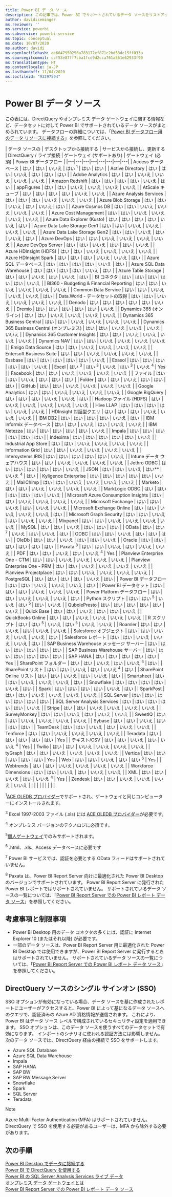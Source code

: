 ```yaml
---
title: Power BI データ ソース
description: この記事では、Power BI でサポートされているデータ ソースをリストアップします。DirectQuery やオンプレミス データ ゲートウェイに関する情報などです。
author: davidiseminger
ms.reviewer: ''
ms.service: powerbi
ms.subservice: powerbi-service
ms.topic: conceptual
ms.date: 10/07/2020
ms.author: davidi
ms.openlocfilehash: ae6047950256a783172ef871c2bd58dc15ff033a
ms.sourcegitcommit: ccf53e87ff7cba1fcd9d2cca761a561e62933f90
ms.translationtype: HT
ms.contentlocale: ja-JP
ms.lasthandoff: 11/04/2020
ms.locfileid: "93297594"
---
```

# <a name="power-bi-data-sources"></a>Power BI データ ソース

この表には、DirectQuery やオンプレミス データ ゲートウェイに関する情報など、データセットに対して Power BI でサポートされているデータ ソースがまとめられています。 データフローの詳細については、「[Power BI データフロー用のデータ リソースに接続する](../transform-model/service-dataflows-data-sources.md)」を参照してください。

| データ ソースの | デスクトップから接続する | サービスから接続し、更新する | DirectQuery / ライブ接続 | ゲートウェイ (サポートあり) | ゲートウェイ (必須) | Power BI データフロー |
|---|---|---|---|---|---|---|---|
| Access データベース | はい | はい | いいえ | はい <sup>1</sup> | はい | はい |
| Active Directory | はい | はい | いいえ | はい | はい | はい |
| Adobe Analytics | はい | はい | いいえ | いいえ | いいえ | いいえ |
| Amazon Redshift | はい | はい | はい | はい | いいえ | はい |
| appFigures | はい | はい | いいえ | いいえ | いいえ | いいえ |
| AtScale キューブ | はい | はい | はい | はい | いいえ | いいえ |
| Azure Analysis Services | はい | はい | はい | いいえ | いいえ | いいえ |
| Azure Blob Storage | はい | はい | いいえ | はい | いいえ | はい |
| Azure Cosmos DB | はい | はい | いいえ | いいえ | いいえ | いいえ |
| Azure Cost Management | はい | はい | いいえ | いいえ | いいえ | いいえ |
| Azure Data Explorer (Kusto) | はい | はい | はい | はい | いいえ | はい |
| Azure Data Lake Storage Gen1 | はい | はい | いいえ | いいえ | いいえ | いいえ |
| Azure Data Lake Storage Gen2 | はい | はい | いいえ | はい | いいえ | はい |
| Azure DevOps | はい | はい | いいえ | いいえ | いいえ | いいえ |
| Azure DevOps Server | はい | はい | いいえ | はい | はい | いいえ |
| Azure HDInsight (HDFS) | はい | はい | いいえ | いいえ | いいえ | いいえ |
| Azure HDInsight Spark | はい | はい | はい | いいえ | いいえ | はい |
| Azure SQL データベース | はい | はい | はい | はい | いいえ | はい |
| Azure SQL Data Warehouse | はい | はい | はい | はい | いいえ | はい |
| Azure Table Storage | はい | はい | いいえ | はい | いいえ | はい |
| BI コネクタ | はい | はい | はい | はい | はい | いいえ |
| BI360 - Budgeting & Financial Reporting | はい | はい | いいえ | いいえ | いいえ | いいえ |
| Common Data Service | はい | はい | いいえ | いいえ | いいえ | はい |
| Data.World - データセットの取得 | はい | はい | いいえ | いいえ | いいえ | いいえ |
| Denodo | はい | はい | はい | はい | はい | いいえ |
| Dremio | はい | はい | はい | はい | はい | いいえ |
| Dynamics 365 (オンライン) | はい | はい | いいえ | いいえ | いいえ | いいえ |
| Dynamics 365 Business Central | はい | はい | いいえ | いいえ | いいえ | いいえ |
| Dynamics 365 Business Central (オンプレミス) | はい | はい | いいえ | いいえ | いいえ | いいえ |
| Dynamics 365 Customer Insights | はい | はい | いいえ | いいえ | いいえ | いいえ |
| Dynamics NAV | はい | はい | いいえ | いいえ | いいえ | いいえ |
| Emigo Data Source | はい | はい | いいえ | いいえ | いいえ | いいえ |
| Entersoft Business Suite | はい | はい | いいえ | いいえ | いいえ | いいえ |
| Essbase | はい | はい | はい | はい | はい | いいえ |
| Exasol | はい | はい | はい | はい | はい | いいえ |
| Excel | はい <sup>3</sup> | はい <sup>3</sup> | いいえ | はい <sup>3</sup> | いいえ <sup>4</sup> | Yes |
| Facebook | はい | はい | いいえ | いいえ | いいえ | いいえ |
| ファイル | はい | はい | いいえ | はい | はい | はい |
| Folder | はい | はい | いいえ | はい | はい | はい |
| GitHub | はい | はい | いいえ | いいえ | いいえ | いいえ |
| Google Analytics | はい | はい | いいえ | いいえ | いいえ | いいえ |
| Google BigQuery | はい | はい | はい | いいえ | いいえ | はい |
| Hadoop ファイル (HDFS) | はい | いいえ | いいえ | いいえ | いいえ | いいえ |
| Hive LLAP | はい | はい | はい | はい | いいえ | いいえ |
| HDInsight 対話型クエリ | はい | はい | はい | いいえ | いいえ | いいえ |
| IBM DB2 | はい | はい | はい | はい | いいえ | はい |
| IBM Informix データベース | はい | はい | いいえ | はい | いいえ | いいえ |
| IBM Netezza | はい | はい | はい | はい | はい | いいえ |
| Impala | はい | はい | はい | はい | はい | はい |
| Indexima | はい | はい | はい | はい | はい | いいえ |
| Industrial App Store | はい | はい | いいえ | いいえ | いいえ | いいえ |
| Information Grid | はい | はい | いいえ | いいえ | いいえ | いいえ |
| Intersystems IRIS | はい | はい | はい | はい | はい | いいえ |
| Intune データ ウェアハウス | はい | はい | いいえ | いいえ | いいえ | いいえ |
| Jethro ODBC | はい | はい | はい | はい | はい | いいえ |
| JSON | はい | はい | いいえ | はい** | いいえ <sup>4</sup> | はい |
| Kyligence Enterprise | はい | はい | はい | はい | はい | いいえ |
| MailChimp | はい | はい | いいえ | いいえ | いいえ | いいえ |
| Marketo | はい | はい | いいえ | いいえ | いいえ | いいえ |
| MarkLogic ODBC | はい | はい | はい | はい | はい | いいえ |
| Microsoft Azure Consumption Insights | はい | はい | いいえ | いいえ | いいえ | いいえ |
| Microsoft Exchange | はい | はい | いいえ | はい | いいえ | いいえ |
| Microsoft Exchange Online | はい | はい | いいえ | いいえ | いいえ | はい |
| Microsoft Graph Security | はい | はい | いいえ | はい | いいえ | いいえ |
| Mixpanel | はい | はい | いいえ | いいえ | いいえ | いいえ |
| MySQL | はい | はい | いいえ | はい | はい | はい |
| OData | はい | はい <sup>7</sup> | いいえ | はい | いいえ | はい |
| ODBC | はい | はい | いいえ | はい | はい | はい |
| OleDb | はい | はい | いいえ | はい | はい | いいえ |
| Oracle | はい | はい | はい | はい | はい | はい |
| Paxata <sup>8</sup> | はい | はい | いいえ | はい | いいえ | いいえ |
| PDF | はい | はい | いいえ | はい | いいえ <sup>4</sup> | Yes |
| Planview Enterprise One - CTM | はい | はい | いいえ | いいえ | いいえ | いいえ |
| Planview Enterprise One - PRM | はい | はい | いいえ | いいえ | いいえ | いいえ |
| Planview Projectplace | はい | はい | いいえ | いいえ | いいえ | いいえ |
| PostgreSQL | はい | はい | はい | はい | いいえ | はい |
| Power BI データフロー | はい | はい | いいえ | いいえ | いいえ | はい |
| Power BI データセット | はい | はい | はい | いいえ | いいえ | いいえ |
| Power Platform データフロー | はい | はい | いいえ | いいえ | いいえ | はい |
| Python スクリプト | はい | はい <sup>5</sup> | いいえ | はい <sup>5</sup> | はい | いいえ |
| QubolePresto | はい | はい | はい | はい | はい | いいえ |
| Quick Base | はい | はい | いいえ | はい | はい | いいえ |
| QuickBooks Online | はい | はい | いいえ | いいえ | いいえ | いいえ |
| R スクリプト | はい | はい <sup>5</sup> | いいえ | はい <sup>5</sup> | いいえ | いいえ |
| Roamler | はい | はい | いいえ | はい | いいえ | いいえ |
| Salesforce オブジェクト | はい | はい | いいえ | いいえ | いいえ | はい |
| Salesforce レポート | はい | はい | いいえ | いいえ | いいえ | はい |
| SAP Business Warehouse メッセージ サーバー | はい | はい | はい | はい | はい | はい |
| SAP Business Warehouse サーバー | はい | はい | はい | はい | はい | はい |
| SAP HANA | はい | はい | はい | はい | はい | Yes |
| SharePoint フォルダー | はい | はい | いいえ | はい | いいえ <sup>4</sup> | はい |
| SharePoint リスト | はい | はい | いいえ | はい | いいえ <sup>4</sup> | はい |
| SharePoint Online リスト | はい | はい | いいえ | はい | いいえ | はい |
| Smartsheet | はい | はい | いいえ | いいえ | いいえ | はい |
| Snowflake | はい | はい | はい | はい | いいえ | はい |
| Spark | はい | はい | はい | はい | いいえ | はい |
| SparkPost | はい | はい | いいえ | いいえ | いいえ | いいえ |
| SQL Server | はい | はい | はい | はい | はい | はい |
| SQL Server Analysis Services | はい | はい | はい | はい | はい | いいえ |
| Stripe | はい | はい | いいえ | いいえ | いいえ | いいえ |
| SurveyMonkey | はい | はい | いいえ | はい | いいえ | いいえ |
| SweetIQ | はい | はい | いいえ | いいえ | いいえ | いいえ |
| Sybase | はい | はい | いいえ | はい | はい | はい |
| TeamDesk | はい | はい | いいえ | はい | いいえ | いいえ |
| Tenforce | はい | はい | いいえ | いいえ | いいえ | いいえ |
| Teradata | はい | はい | はい | はい | はい | Yes |
| テキスト/CSV | はい | はい | いいえ | はい | いいえ <sup>4</sup> | Yes |
| Twilio | はい | はい | いいえ | いいえ | いいえ | いいえ |
| tyGraph | はい | はい | いいえ | いいえ | いいえ | いいえ |
| Vertica | はい | はい | はい | はい | はい | Yes |
| Web | はい | はい | いいえ | はい | はい <sup>6</sup> | Yes |
| Webtrends | はい | はい | いいえ | いいえ | いいえ | いいえ |
| Workforce Dimensions | はい | はい | いいえ | はい | いいえ | いいえ |
| XML | はい | はい | いいえ | はい | いいえ <sup>4</sup> | Yes |
| Zendesk | はい | はい | いいえ | いいえ | いいえ | いいえ |
| | | | | | | | |

<sup>1</sup>[ACE OLEDB プロバイダー](https://www.microsoft.com/download/details.aspx?id=54920)でサポートされ、ゲートウェイと同じコンピューターにインストールされます。

<sup>3</sup> Excel 1997-2003 ファイル (.xls) には [ACE OLEDB プロバイダー](https://www.microsoft.com/download/details.aspx?id=54920)が必要です。

<sup>4</sup> オンプレミス バージョンのテクノロジに必須です。

<sup>5</sup>[個人ゲートウェイ](service-gateway-personal-mode.md)でのみサポートされます。

<sup>6</sup> .html、.xls、Access データベースに必要です

<sup>7</sup> Power BI サービスでは、認証を必要とする OData フィードはサポートされていません。

<sup>8</sup> Paxata は、Power BI Report Server 向けに最適化された Power BI Desktop のバージョンでサポートされています。 Power BI Report Server に発行された Power BI レポートではサポートされていません。 サポートされているデータ ソースの一覧については、「[Power BI Report Server での Power BI レポート データ ソース](../report-server/data-sources.md)」を参照してください。

## <a name="considerations-and-limitations"></a>考慮事項と制限事項

- Power BI Desktop 用のデータ コネクタの多くには、認証に Internet Explorer 10 (またはそれ以降) が必要です。 
- 一部のデータ ソースは、Power BI Report Server 用に最適化された Power BI Desktop では使用できますが、Power BI Report Server に発行するときはサポートされていません。 サポートされているデータ ソースの一覧については、「[Power BI Report Server での Power BI レポート データ ソース](../report-server/data-sources.md)」を参照してください。

## <a name="single-sign-on-sso-for-directquery-sources"></a>DirectQuery ソースのシングル サインオン (SSO)

SSO オプションが有効になっている場合、データ ソースを基に作成されたレポートにユーザーがアクセスすると、Power BI によって基になるデータ ソースへのクエリで、認証済みの Azure AD 資格情報が送信されます。 これにより、Power BI はデータ ソース レベルで構成されているセキュリティ設定を適用できます。
SSO オプションは、このデータ ソースを使うすべてのデータセットで有効になります。 インポートのシナリオに使われる認証方法には影響しません。 次のデータ ソースでは、DirectQuery 経由の接続で SSO をサポートします。

- Azure SQL Database
- Azure SQL Data Warehouse
- Impala
- SAP HANA
- SAP BW
- SAP BW Message Server
- Snowflake
- Spark
- SQL Server
- Teradata

> [!Note]
> Azure Multi-Factor Authentication (MFA) はサポートされていません。 DirectQuery で SSO を使用する必要があるユーザーは、MFA から除外する必要があります。

## <a name="next-steps"></a>次の手順

[Power BI Desktop でデータに接続する](desktop-quickstart-connect-to-data.md)  
[Power BI で DirectQuery を使用する](desktop-directquery-about.md)  
[Power BI の SQL Server Analysis Services ライブ データ](sql-server-analysis-services-tabular-data.md)  
[オンプレミス データ ゲートウェイとは](service-gateway-onprem.md)  
[Power BI Report Server での Power BI レポート データ ソース](../report-server/data-sources.md)
